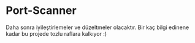 # Port-Scanner

Daha sonra iyileştirlemeler ve düzeltmeler olacaktır. Bir kaç bilgi edinene kadar bu projede tozlu raflara kalkıyor :)
